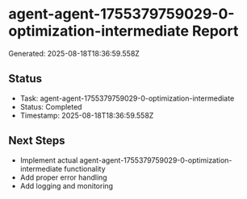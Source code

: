 # agent-agent-1755379759029-0-optimization-intermediate Report

Generated: 2025-08-18T18:36:59.558Z

## Status
- Task: agent-agent-1755379759029-0-optimization-intermediate
- Status: Completed
- Timestamp: 2025-08-18T18:36:59.558Z

## Next Steps
- Implement actual agent-agent-1755379759029-0-optimization-intermediate functionality
- Add proper error handling
- Add logging and monitoring
